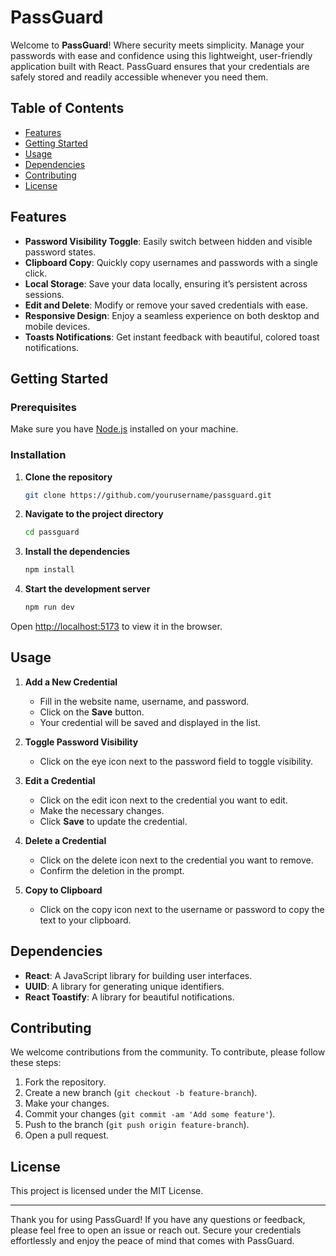 # PassGuard

Welcome to **PassGuard**! Where security meets simplicity. Manage your passwords with ease and confidence using this lightweight, user-friendly application built with React. PassGuard ensures that your credentials are safely stored and readily accessible whenever you need them.

## Table of Contents

- [Features](#features)
- [Getting Started](#getting-started)
- [Usage](#usage)
- [Dependencies](#dependencies)
- [Contributing](#contributing)
- [License](#license)

## Features

- **Password Visibility Toggle**: Easily switch between hidden and visible password states.
- **Clipboard Copy**: Quickly copy usernames and passwords with a single click.
- **Local Storage**: Save your data locally, ensuring it’s persistent across sessions.
- **Edit and Delete**: Modify or remove your saved credentials with ease.
- **Responsive Design**: Enjoy a seamless experience on both desktop and mobile devices.
- **Toasts Notifications**: Get instant feedback with beautiful, colored toast notifications.

## Getting Started

### Prerequisites

Make sure you have [Node.js](https://nodejs.org/en/download/) installed on your machine.

### Installation

1. **Clone the repository**

    ```bash
    git clone https://github.com/yourusername/passguard.git
    ```

2. **Navigate to the project directory**

    ```bash
    cd passguard
    ```

3. **Install the dependencies**

    ```bash
    npm install
    ```

4. **Start the development server**

    ```bash
    npm run dev
    ```

Open [http://localhost:5173](http://localhost:5173) to view it in the browser.

## Usage

1. **Add a New Credential**

    - Fill in the website name, username, and password.
    - Click on the **Save** button.
    - Your credential will be saved and displayed in the list.

2. **Toggle Password Visibility**

    - Click on the eye icon next to the password field to toggle visibility.

3. **Edit a Credential**

    - Click on the edit icon next to the credential you want to edit.
    - Make the necessary changes.
    - Click **Save** to update the credential.

4. **Delete a Credential**

    - Click on the delete icon next to the credential you want to remove.
    - Confirm the deletion in the prompt.

5. **Copy to Clipboard**

    - Click on the copy icon next to the username or password to copy the text to your clipboard.

## Dependencies

- **React**: A JavaScript library for building user interfaces.
- **UUID**: A library for generating unique identifiers.
- **React Toastify**: A library for beautiful notifications.

## Contributing

We welcome contributions from the community. To contribute, please follow these steps:

1. Fork the repository.
2. Create a new branch (`git checkout -b feature-branch`).
3. Make your changes.
4. Commit your changes (`git commit -am 'Add some feature'`).
5. Push to the branch (`git push origin feature-branch`).
6. Open a pull request.

## License

This project is licensed under the MIT License.

---

Thank you for using PassGuard! If you have any questions or feedback, please feel free to open an issue or reach out. Secure your credentials effortlessly and enjoy the peace of mind that comes with PassGuard.
